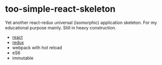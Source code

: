 # too-simple-react-skeleton

Yet another react-redux universal (isomorphic) application skeleton. For my educational purpose mainly. Still in heavy construction.

- [react](https://facebook.github.io/react/index.html)
- [redux](https://github.com/rackt/redux)
- webpack with hot reload
- eS6
- immutable
